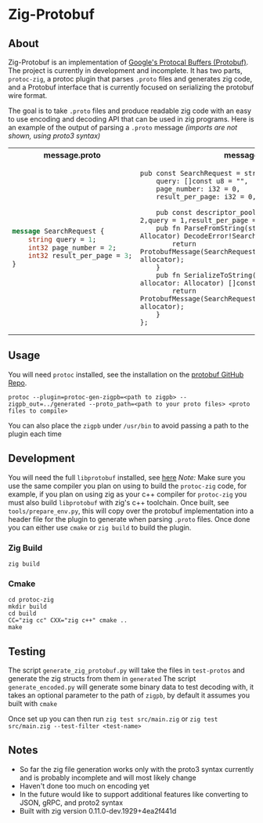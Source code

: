 # Zig-Protobuf

## About

Zig-Protobuf is an implementation of [Google's Protocal Buffers (Protobuf)](https://protobuf.dev/). The project
is currently in development and incomplete. It has two parts, `protoc-zig`, a protoc plugin that parses `.proto` files
and generates zig code, and a Protobuf interface that is currently focused on serializing the protobuf wire format.

The goal is to take `.proto` files and produce readable zig code with an easy to use encoding and decoding API that
can be used in zig programs. Here is an example of the output of parsing a `.proto` message *(imports are not shown, using proto3
syntax)*

<table>
<tr>
<th>message.proto</th>
<th>message.pb.zig</th>
</tr>
<tr>
<td>

```proto
message SearchRequest {
    string query = 1;
    int32 page_number = 2;
    int32 result_per_page = 3;
}
```
</td>
<td>

```zig
pub const SearchRequest = struct{
    query: []const u8 = "",
    page_number: i32 = 0,
    result_per_page: i32 = 0,

    pub const descriptor_pool = enum(u32){page_number = 2,query = 1,result_per_page = 3};
    pub fn ParseFromString(string: []const u8, allocator: Allocator) DecodeError!SearchRequest{
        return ProtobufMessage(SearchRequest).ParseFromString(string, allocator);
    }
    pub fn SerializeToString(message: SearchRequest, allocator: Allocator) []const u8 {
        return ProtobufMessage(SearchRequest).SerializeToString(message, allocator);
    }
};
```
</td>
</tr>
</table>

## Usage

You will need `protoc` installed, see the installation on the [protobuf GitHub Repo](https://github.com/protocolbuffers/protobuf#protocol-compiler-installation).

```
protoc --plugin=protoc-gen-zigpb=<path to zigpb> --zigpb_out=../generated --proto_path=<path to your proto files> <proto files to compile>
```

You can also place the `zigpb` under `/usr/bin` to avoid passing a path to the plugin each time

## Development

You will need the full `libprotobuf` installed, see [here](https://github.com/protocolbuffers/protobuf/blob/main/cmake/README.md#linux-builds)
*Note:* Make sure you use the same compiler you plan on using to build the `protoc-zig` code, for example, if you plan on using zig as your c++ compiler for `protoc-zig` you must also build `libprotobuf` with zig's c++ toolchain.
Once built, see `tools/prepare_env.py`, this will copy over the protobuf implementation into a header file for the plugin to generate when
parsing `.proto` files. Once done you can either use `cmake` or `zig build` to build the plugin.

### Zig Build

```
zig build
```

### Cmake

```
cd protoc-zig
mkdir build
cd build
CC="zig cc" CXX="zig c++" cmake ..
make
```

## Testing

The script `generate_zig_protobuf.py` will take the files in `test-protos` and generate the zig structs from them in `generated`
The script `generate_encoded.py` will generate some binary data to test decoding with, it takes an optional parameter to the path of `zigpb`, by
default it assumes you built with `cmake`

Once set up you can then run `zig test src/main.zig` or `zig test src/main.zig --test-filter <test-name>`


## Notes

- So far the zig file generation works only with the proto3 syntax currently and is probably incomplete and will most likely change
- Haven't done too much on encoding yet
- In the future would like to support additional features like converting to JSON, gRPC, and proto2 syntax
- Built with zig version 0.11.0-dev.1929+4ea2f441d

